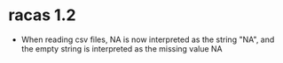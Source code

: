 # racas 1.2

* When reading csv files, NA is now interpreted as the string "NA", and the empty string
  is interpreted as the missing value NA
  

